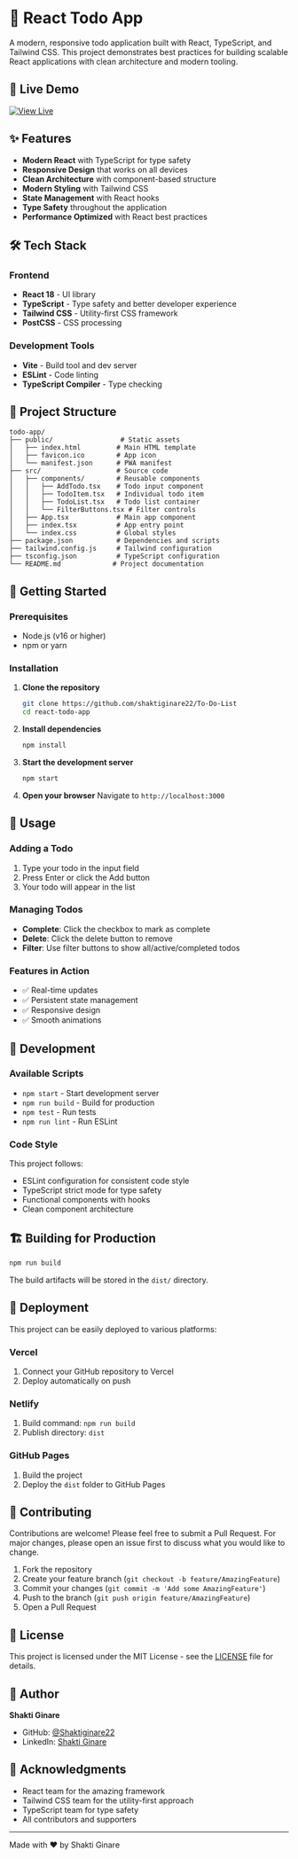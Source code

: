 # 📝 React Todo App

A modern, responsive todo application built with React, TypeScript, and Tailwind CSS. This project demonstrates best practices for building scalable React applications with clean architecture and modern tooling.

## 🚀 Live Demo
[![View Live](https://img.shields.io/badge/View-Live-blue?style=for-the-badge)](https://shaktiginare22.github.io/To-Do-List)


## ✨ Features
 
- **Modern React** with TypeScript for type safety
- **Responsive Design** that works on all devices
- **Clean Architecture** with component-based structure
- **Modern Styling** with Tailwind CSS
- **State Management** with React hooks
- **Type Safety** throughout the application
- **Performance Optimized** with React best practices

## 🛠️ Tech Stack

### Frontend
- **React 18** - UI library
- **TypeScript** - Type safety and better developer experience
- **Tailwind CSS** - Utility-first CSS framework
- **PostCSS** - CSS processing

### Development Tools
- **Vite** - Build tool and dev server
- **ESLint** - Code linting
- **TypeScript Compiler** - Type checking

## 📁 Project Structure

```
todo-app/
├── public/                 # Static assets
│   ├── index.html         # Main HTML template
│   ├── favicon.ico        # App icon
│   └── manifest.json      # PWA manifest
├── src/                   # Source code
│   ├── components/        # Reusable components
│   │   ├── AddTodo.tsx    # Todo input component
│   │   ├── TodoItem.tsx   # Individual todo item
│   │   ├── TodoList.tsx   # Todo list container
│   │   └── FilterButtons.tsx # Filter controls
│   ├── App.tsx            # Main app component
│   ├── index.tsx          # App entry point
│   └── index.css          # Global styles
├── package.json           # Dependencies and scripts
├── tailwind.config.js     # Tailwind configuration
├── tsconfig.json          # TypeScript configuration
└── README.md             # Project documentation
```

## 🚀 Getting Started

### Prerequisites
- Node.js (v16 or higher)
- npm or yarn

### Installation

1. **Clone the repository**
   ```bash
   git clone https://github.com/shaktiginare22/To-Do-List
   cd react-todo-app
   ```

2. **Install dependencies**
   ```bash
   npm install
   ```

3. **Start the development server**
   ```bash
   npm start
   ```

4. **Open your browser**
   Navigate to `http://localhost:3000`

## 🎯 Usage

### Adding a Todo
1. Type your todo in the input field
2. Press Enter or click the Add button
3. Your todo will appear in the list

### Managing Todos
- **Complete**: Click the checkbox to mark as complete
- **Delete**: Click the delete button to remove
- **Filter**: Use filter buttons to show all/active/completed todos

### Features in Action
- ✅ Real-time updates
- ✅ Persistent state management
- ✅ Responsive design
- ✅ Smooth animations

## 🧪 Development

### Available Scripts

- `npm start` - Start development server
- `npm run build` - Build for production
- `npm test` - Run tests
- `npm run lint` - Run ESLint

### Code Style
This project follows:
- ESLint configuration for consistent code style
- TypeScript strict mode for type safety
- Functional components with hooks
- Clean component architecture

## 🏗️ Building for Production

```bash
npm run build
```

The build artifacts will be stored in the `dist/` directory.

## 🚢 Deployment

This project can be easily deployed to various platforms:

### Vercel
1. Connect your GitHub repository to Vercel
2. Deploy automatically on push

### Netlify
1. Build command: `npm run build`
2. Publish directory: `dist`

### GitHub Pages
1. Build the project
2. Deploy the `dist` folder to GitHub Pages

## 🤝 Contributing

Contributions are welcome! Please feel free to submit a Pull Request. For major changes, please open an issue first to discuss what you would like to change.

1. Fork the repository
2. Create your feature branch (`git checkout -b feature/AmazingFeature`)
3. Commit your changes (`git commit -m 'Add some AmazingFeature'`)
4. Push to the branch (`git push origin feature/AmazingFeature`)
5. Open a Pull Request

## 📝 License

This project is licensed under the MIT License - see the [LICENSE](LICENSE) file for details.

## 👤 Author

**Shakti Ginare**
- GitHub: [@Shaktiginare22](https://github.com/Shaktiginare22)
- LinkedIn: [Shakti Ginare](https://www.linkedin.com/in/shakti-ginare-9691ab389?utm_source=share&utm_campaign=share_via&utm_content=profile&utm_medium=android_app)

## 🙏 Acknowledgments

- React team for the amazing framework
- Tailwind CSS team for the utility-first approach
- TypeScript team for type safety
- All contributors and supporters

---

Made with ❤️ by Shakti Ginare
